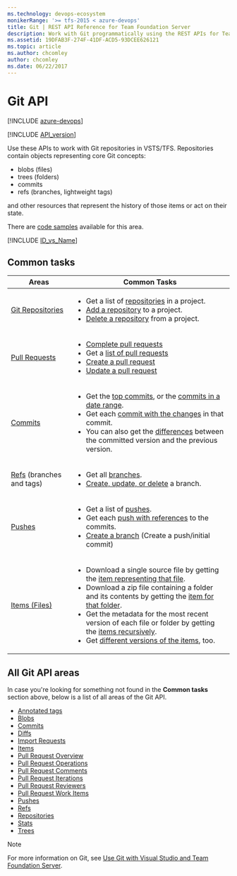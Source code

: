 ```yaml
---
ms.technology: devops-ecosystem
monikerRange: '>= tfs-2015 < azure-devops'
title: Git | REST API Reference for Team Foundation Server
description: Work with Git programmatically using the REST APIs for Team Foundation Server.
ms.assetid: 19DFAB3F-274F-41DF-ACD5-93DCEE626121
ms.topic: article
ms.author: chcomley
author: chcomley
ms.date: 06/22/2017
---
```


# Git API

[!INCLUDE [azure-devops](../_data/azure-devops-message.md)]

[!INCLUDE [API_version](../_data/version.md)]

Use these APIs to work with Git repositories in VSTS/TFS.
Repositories contain objects representing core Git concepts:

- blobs (files)
- trees (folders)
- commits
- refs (branches, lightweight tags)

and other resources that represent the history of those items or act on their state.

There are [code samples](https://github.com/Microsoft/vsts-dotnet-samples/blob/master/ClientLibrary/Snippets/Microsoft.TeamServices.Samples.Client/Git) available for this area.

[!INCLUDE [ID_vs_Name](_data/id_or_name.md)]

## Common tasks
<table class="table table-striped; centered-table">
<thead class="thead-inverse">
    <tr>
        <th class="col-md-8">Areas</th>
        <th class="col-md-8">Common Tasks</th>
    </tr>
</thead>
<tbody>
    <tr>
        <td>
            <a href="./repositories.md" data-raw-source="[Git Repositories](./repositories.md)">Git Repositories</a>
        </td>
        <td>
            <ul><li>Get a list of <a href="./repositories.md#inateamproject" data-raw-source="[repositories](./repositories.md#inateamproject)">repositories</a> in a project.</li>
            <li><a href="./repositories.md#createarepository" data-raw-source="[Add a repository](./repositories.md#createarepository)">Add a repository</a> to a project.</li>
            <li><a href="./repositories.md#deletearepository" data-raw-source="[Delete a repository](./repositories.md#deletearepository)">Delete a repository</a> from a project.</li>
            </ul>
        </td>
    </tr>
    <tr>
        <td>
            <a href="./pull-requests/pull-requests.md" data-raw-source="[Pull Requests](./pull-requests/pull-requests.md)">Pull Requests</a>
        </td>
        <td>
            <ul><li><a href="./pull-requests/pull-requests.md#create-a-pull-request" data-raw-source="[Complete pull requests](./pull-requests/pull-requests.md#create-a-pull-request)">Complete pull requests</a></li>
            <li>Get a <a href="./pull-requests/pull-requests.md#get-a-list-of-pull-requests-in-the-repository" data-raw-source="[list of pull requests](./pull-requests/pull-requests.md#get-a-list-of-pull-requests-in-the-repository)">list of pull requests</a></li>
            <li><a href="./pull-requests/pull-requests.md#create-a-pull-request" data-raw-source="[Create a pull request](./pull-requests/pull-requests.md#create-a-pull-request)">Create a pull request</a></li>
            <li><a href="./pull-requests/pull-requests.md#update-a-pull-request" data-raw-source="[Update a pull request](./pull-requests/pull-requests.md#update-a-pull-request)">Update a pull request</a></li>
            </ul>
        </td>
    </tr>
    <tr>
        <td>
            <a href="./commits.md" data-raw-source="[Commits](./commits.md)">Commits</a>
        </td>
        <td>
            <ul><li>Get the <a href="./commits.md#apageatatime" data-raw-source="[top commits](./commits.md#apageatatime)">top commits</a>, or the <a href="./commits.md#inadaterange" data-raw-source="[commits in a date range](./commits.md#inadaterange)">commits in a date range</a>.</li>
            <li>Get each <a href="./commits.md#withchangeditems" data-raw-source="[commit with the changes](./commits.md#withchangeditems)">commit with the changes</a> in that commit.</li>
            <li>You can also get the <a href="./diffs.md" data-raw-source="[differences](./diffs.md)">differences</a> between the committed version and the previous version.</li>
            </ul>
        </td>
    </tr>
    <tr>
        <td>
            <a href="./refs.md" data-raw-source="[Refs](./refs.md)">Refs</a> (branches and tags)
        </td>
        <td>
            <ul><li>Get all <a href="./refs.md#just-branches" data-raw-source="[branches](./refs.md#just-branches)">branches</a>.</li>
            <li><a href="./refs.md#modify-one-or-more-refs" data-raw-source="[Create, update, or delete](./refs.md#modify-one-or-more-refs)">Create, update, or delete</a> a branch.</li>
            </ul>
        </td>
    </tr>
    <tr>
        <td>
            <a href="./pushes.md" data-raw-source="[Pushes](./pushes.md)">Pushes</a>
        </td>
        <td>
            <ul><li>Get a list of <a href="./pushes.md" data-raw-source="[pushes](./pushes.md)">pushes</a>.</li>
            <li>Get each <a href="./pushes.md#withreferences" data-raw-source="[push with references](./pushes.md#withreferences)">push with references</a> to the commits.
            <li><a href="./pushes.md#create-a-push" data-raw-source="[Create a branch](./pushes.md#create-a-push)">Create a branch</a> (Create a push/initial commit)</li>
            </ul>
        </td>
    </tr>
    <tr>
        <td>
            <a href="./items.md" data-raw-source="[Items (Files)](./items.md)">Items (Files)</a>
        </td>
        <td>
            <ul><li>Download a single source file by getting the <a href="./items.md#streamafile" data-raw-source="[item representing that file](./items.md#streamafile)">item representing that file</a>.</li>
            <li>Download a zip file containing a folder and its contents by getting the <a href="./items.md#zipafolder" data-raw-source="[item for that folder](./items.md#zipafolder)">item for that folder</a>.</li>
            <li>Get the metadata for the most recent version of each file or folder by getting the <a href="./items.md#afolderanditschildren" data-raw-source="[items recursively](./items.md#afolderanditschildren)">items recursively</a>.</li>
            <li>Get <a href="./items.md#getaspecificversion" data-raw-source="[different versions of the items](./items.md#getaspecificversion)">different versions of the items</a>, too.</li>
            </ul>
        </td>
    </tr>
</tbody>
</table>

## All Git API areas
In case you're looking for something not found in the **Common tasks** section above, below is a list of all areas of the Git API.

* [Annotated tags](./annotatedTags.md)
* [Blobs](./blobs.md)
* [Commits](./commits.md)
* [Diffs](./diffs.md)
* [Import Requests](./import-requests.md)
* [Items](./items.md)
* [Pull Request Overview](./pull-requests/overview.md)
* [Pull Request Operations](./pull-requests/pull-requests.md)
* [Pull Request Comments](./pull-requests/threads.md)
* [Pull Request Iterations](./pull-requests/iterations.md)
* [Pull Request Reviewers](./pull-requests/reviewers.md)
* [Pull Request Work Items](./pull-requests/work-items.md)
* [Pushes](./pushes.md)
* [Refs](./refs.md)
* [Repositories](./repositories.md)
* [Stats](./stats.md)
* [Trees](./trees.md)

>[!NOTE]
>For more information on Git, see [Use Git with Visual Studio and Team Foundation Server](../../../repos/git/overview-2013.md).

